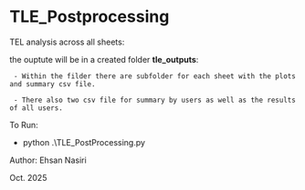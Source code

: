 # TLE_Postprocessing


TEL analysis across all sheets:

the ouptute will be in a created folder **tle_outputs**:

     - Within the filder there are subfolder for each sheet with the plots and summary csv file.

     - There also two csv file for summary by users as well as the results of all users.
     

To Run:

- python .\TLE_PostProcessing.py


Author: Ehsan Nasiri

Oct. 2025
